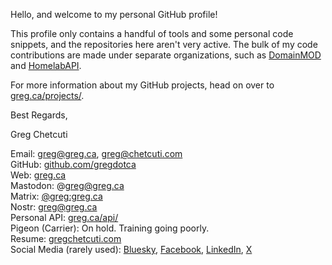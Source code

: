 Hello, and welcome to my personal GitHub profile!

This profile only contains a handful of tools and some personal code snippets, and the repositories here aren't very active. The bulk of my code contributions are made under separate organizations, such as [DomainMOD](https://github.com/domainmod) and [HomelabAPI](https://github.com/homelabapi/homelabapi).

For more information about my GitHub projects, head on over to [greg.ca/projects/](https://greg.ca/projects/).

Best Regards,

Greg Chetcuti

Email: [greg@greg.ca](mailto:greg@greg.ca), [greg@chetcuti.com](mailto:greg@chetcuti.com)  
GitHub: [github.com/gregdotca](https://github.com/gregdotca/)  
Web: [greg.ca](https://greg.ca)  
Mastodon: @greg@greg.ca  
Matrix: [@greg:greg.ca](https://matrix.to/#/@greg:greg.ca)  
Nostr: greg@greg.ca  
Personal API: [greg.ca/api/](https://greg.ca/api/)  
Pigeon (Carrier): On hold. Training going poorly.  
Resume: [gregchetcuti.com](https://gregchetcuti.com/)  
Social Media (rarely used): [Bluesky](https://bsky.app/profile/greg.ca), [Facebook](https://www.facebook.com/gregjch/), [LinkedIn](https://www.linkedin.com/in/gregchetcuti/), [X](https://x.com/gregchetcuti/)
